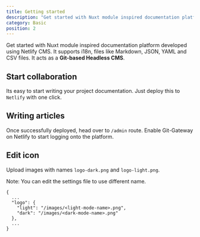 ```yaml
---
title: Getting started
description: "Get started with Nuxt module inspired documentation platform developed using Netlify CMS. It supports i18n, files like Markdown, JSON, YAML and CSV files. It acts as a Git-based Headless CMS."
category: Basic
position: 2
---
```


Get started with Nuxt module inspired documentation platform developed using Netlify CMS. It supports i18n, files like Markdown, JSON, YAML and CSV files. It acts as a **Git-based Headless CMS**.

## Start collaboration

Its easy to start writing your project documentation. Just deploy this to `Netlify` with one click.

## Writing articles

Once successfully deployed, head over to `/admin` route. Enable Git-Gateway on Netlify to start logging onto the platform.

## Edit icon

Upload images with names `logo-dark.png` and `logo-light.png`.

Note: You can edit the settings file to use different name.

```js[content/settings.json]
{
  ...
  "logo": {
    "light": "/images/<light-mode-name>.png",
    "dark": "/images/<dark-mode-name>.png"
  },
  ...
}
```
